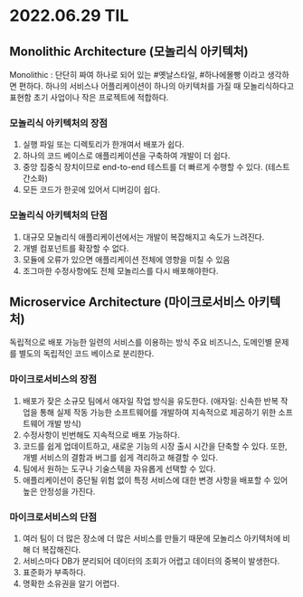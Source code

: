 # 2022.06.29 TIL

## Monolithic Architecture (모놀리식 아키텍처)
Monolithic : 단단히 짜여 하나로 되어 있는
#옛날스타일, #하나에몰빵 이라고 생각하면 편하다.
하나의 서비스나 어플리케이션이 하나의 아키텍처를 가질 때 모놀리식하다고 표현함
초기 사업이나 작은 프로젝트에 적합하다.

### 모놀리식 아키텍처의 장점
1. 실행 파일 또는 디렉토리가 한개여서 배포가 쉽다.
2. 하나의 코드 베이스로 애플리케이션을 구축하여 개발이 더 쉽다.
3. 중앙 집중식 장치이므로 end-to-end 테스트를 더 빠르게 수행할 수 있다. (테스트 간소화)
4. 모든 코드가 한곳에 있어서 디버깅이 쉽다.

### 모놀리식 아키텍처의 단점
1. 대규모 모놀리식 애플리케이션에서는 개발이 복잡해지고 속도가 느려진다.
2. 개별 컴포넌트를 확장할 수 없다.
3. 모듈에 오류가 있으면 애플리케이션 전체에 영향을 미칠 수 있음
4. 조그마한 수정사항에도 전체 모놀리스를 다시 배포해야한다.

## Microservice Architecture (마이크로서비스 아키텍처)
독립적으로 배포 가능한 일련의 서비스를 이용하는 방식
주요 비즈니스, 도메인별 문제를 별도의 독립적인 코드 베이스로 분리한다.

### 마이크로서비스의 장점
1. 배포가 잦은 소규모 팀에서 애자일 작업 방식을 유도한다.
  (애자일: 신속한 반복 작업을 통해 실제 작동 가능한 소프트웨어를 개발하여 지속적으로 제공하기 위한 소프트웨어 개발 방식)
2. 수정사항이 빈번해도 지속적으로 배포 가능하다.
3. 코드를 쉽게 업데이트하고, 새로운 기능의 시장 출시 시간을 단축할 수 있다. 또한, 개별 서비스의 결함과 버그를 쉽게 격리하고 해결할 수 있다.
4. 팀에서 원하는 도구나 기술스텍을 자유롭게 선택할 수 있다.
5. 애플리케이션이 중단될 위험 없이 특정 서비스에 대한 변경 사항을 배포할 수 있어 높은 안정성을 가진다.

### 마이크로서비스의 단점
1. 여러 팀이 더 많은 장소에 더 많은 서비스를 만들기 때문에 모놀리스 아키텍처에 비해 더 복잡해진다.
2. 서비스마다 DB가 분리되어 데이터의 조회가 어렵고 데이터의 중복이 발생한다.
3. 표준화가 부족하다.
4. 명확한 소유권을 알기 어렵다.
